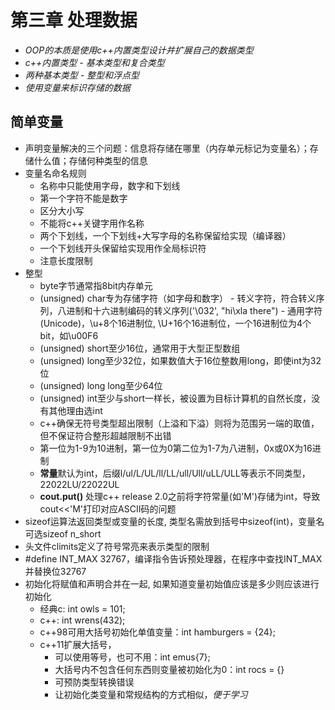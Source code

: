 # **第三章 处理数据**

- *OOP的本质是使用c++内置类型设计并扩展自己的数据类型*
- *c++内置类型 - 基本类型和复合类型*
- *两种基本类型 - 整型和浮点型*
- *使用变量来标识存储的数据*

## **简单变量**
- 声明变量解决的三个问题：信息将存储在哪里（内存单元标记为变量名）；存储什么值；存储何种类型的信息
- 变量名命名规则
    - 名称中只能使用字母，数字和下划线
    - 第一个字符不能是数字
    - 区分大小写
    - 不能将c++关键字用作名称
    - 两个下划线，一个下划线+大写字母的名称保留给实现（编译器）
    - 一个下划线开头保留给实现用作全局标识符
    - 注意长度限制
- 整型
    - byte字节通常指8bit内存单元
    - (unsigned) char专为存储字符（如字母和数字）
            - 转义字符，符合转义序列，八进制和十六进制编码的转义序列('\032', "hi\xla there")
            - 通用字符(Unicode)，\u+8个16进制位, \U+16个16进制位，一个16进制位为4个bit，如\u00F6
    - (unsigned) short至少16位，通常用于大型正型数组
    - (unsigned) long至少32位，如果数值大于16位整数用long，即使int为32位
    - (unsigned) long long至少64位
    - (unsigned) int至少与short一样长，被设置为目标计算机的自然长度，没有其他理由选int
    - c++确保无符号类型超出限制（上溢和下溢）则将为范围另一端的取值，但不保证符合整形超越限制不出错
    - 第一位为1-9为10进制，第一位为0第二位为1-7为八进制，0x或0X为16进制
    - **常量**默认为int，后缀l/ul/L/UL/ll/LL/ull/Ull/uLL/ULL等表示不同类型，22022LU/22022UL
    - **cout.put()** 处理c++ release 2.0之前将字符常量(如'M')存储为int，导致cout<<'M'打印对应ASCII码的问题
- sizeof运算法返回类型或变量的长度, 类型名需放到括号中sizeof(int)，变量名可选sizeof n_short
- 头文件climits定义了符号常亮来表示类型的限制
- #define INT_MAX 32767，编译指令告诉预处理器，在程序中查找INT_MAX并替换位32767
- 初始化将赋值和声明合并在一起, 如果知道变量初始值应该是多少则应该进行初始化
    - 经典c: int owls = 101;
    - c++: int wrens(432);
    - c++98可用大括号初始化单值变量：int hamburgers = {24};
    - c++11扩展大括号，
        - 可以使用等号，也可不用：int emus{7};
        - 大括号内不包含任何东西则变量被初始化为0：int rocs = {}
        - 可预防类型转换错误
        - 让初始化类变量和常规结构的方式相似，*便于学习*
      

